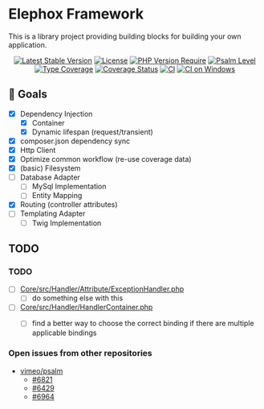 # Elephox Framework

This is a library project providing building blocks for building your own application.

<p align="center">
  <a href="https://packagist.org/packages/elephox/framework"><img src="http://poser.pugx.org/elephox/framework/v" alt="Latest Stable Version"></a>
  <a href="https://packagist.org/packages/elephox/framework"><img src="http://poser.pugx.org/elephox/framework/license" alt="License"></a>
  <a href="https://packagist.org/packages/elephox/framework"><img src="http://poser.pugx.org/elephox/framework/require/php" alt="PHP Version Require"></a>
  <a href="https://shepherd.dev/github/elephox-dev/framework"><img src="https://shepherd.dev/github/elephox-dev/framework/level.svg" alt="Psalm Level"></a>
  <a href="https://shepherd.dev/github/elephox-dev/framework"><img src="https://shepherd.dev/github/elephox-dev/framework/coverage.svg" alt="Type Coverage"></a>
  <a href="https://coveralls.io/github/elephox-dev/framework?branch=main"><img src="https://coveralls.io/repos/github/elephox-dev/framework/badge.svg?branch=main" alt="Coverage Status"></a>
  <a href="https://github.com/elephox-dev/framework/actions/workflows/ci.yml"><img src="https://github.com/elephox-dev/framework/actions/workflows/ci.yml/badge.svg" alt="CI"></a>
  <a href="https://github.com/elephox-dev/framework/actions/workflows/ci-windows.yml"><img src="https://github.com/elephox-dev/framework/actions/workflows/ci-windows.yml/badge.svg" alt="CI on Windows"></a>
</p>

## 🏁 Goals

- [x] Dependency Injection
  - [x] Container
  - [x] Dynamic lifespan (request/transient)
- [x] composer.json dependency sync
- [x] Http Client
- [x] Optimize common workflow (re-use coverage data)
- [x] (basic) Filesystem
- [ ] Database Adapter
  - [ ] MySql Implementation
  - [ ] Entity Mapping
- [x] Routing (controller attributes)
- [ ] Templating Adapter
  - [ ] Twig Implementation

<!-- start todos -->

## TODO

### TODO

- [ ] [Core/src/Handler/Attribute/ExceptionHandler.php](https://github.com/elephox-dev/framework/tree/main/modules/Core/src/Handler/Attribute/ExceptionHandler.php)
  - [ ] do something else with this
- [ ] [Core/src/Handler/HandlerContainer.php](https://github.com/elephox-dev/framework/tree/main/modules/Core/src/Handler/HandlerContainer.php)
  - [ ] find a better way to choose the correct binding if there are multiple applicable bindings


### Open issues from other repositories

- [vimeo/psalm](https://github.com/vimeo/psalm)
  - [#6821](https://github.com/vimeo/psalm/issues/6821)
  - [#6429](https://github.com/vimeo/psalm/issues/6429)
  - [#6964](https://github.com/vimeo/psalm/issues/6964)

<!-- end todos -->

